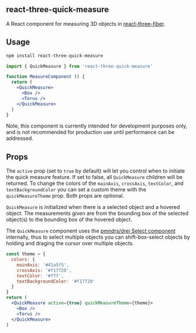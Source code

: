 ## react-three-quick-measure

A React component for measuring 3D objects in [react-three-fiber](https://github.com/pmndrs/react-three-fiber).

## Usage

```bash
npm install react-three-quick-measure
```

```jsx
import { QuickMeasure } from 'react-three-quick-measure'

function MeasureComponent () {
  return (
    <QuickMeasure>
      <Box />
      <Torus />
    </QuickMeasure>
  )
}
```

Note, this component is currently intended for development purposes only, and is not recommended for production use until performance can be addressed.

## Props

The `active` prop (set to `true` by default) will let you control when to initiate the quick measure feature. If set to false, all `QuickMeasure` children will be returned. To change the colors of the `mainAxis`, `crossAxis`, `textColor`, and `textBackgroundColor` you can set a custom theme with the `quickMeasureTheme` prop. Both props are optional.

`QuickMeasure` is initialized when there is a selected object and a hovered object. The measurements given are from the bounding box of the selected object(s) to the bounding box of the hovered object.

The `QuickMeasure` component uses the [pmndrs/drei Select component](https://github.com/pmndrs/drei#select) internally, thus to select multiple objects you can shift-box-select objects by holding and draging the cursor over multiple objects.

```jsx
const theme = {
  colors: {
    mainAxis: '#41a5f5',
    crossAxis: '#f17720',
    textColor: '#fff',
    textBackgroundColor: '#f17720'
  }
}
return (
  <QuickMeasure active={true} quickMeasureTheme={theme}>
    <Box />
    <Torus />
  </QuickMeasure>
)
```
